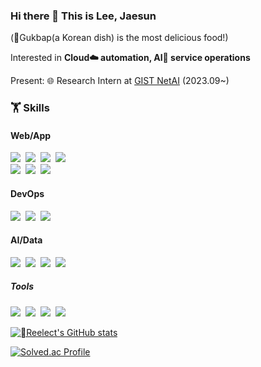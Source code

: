 ### Hi there 👋 This is Lee, Jaesun
(🍲Gukbap(a Korean dish) is the most delicious food!)

Interested in **Cloud☁️ automation, AI🦾 service operations**

Present: 🌐 Research Intern at [GIST NetAI](https://netai.smartx.kr/) (2023.09~)
<div>
  <h3>🏋️ Skills</h3>
  <p>
  <h4>Web/App</h4>
    <img src="https://img.shields.io/badge/FastAPI-009688?style=flat&logo=FastAPI&logoColor=white"/></a>&nbsp
    <img src="https://img.shields.io/badge/Socket.io-010101?style=flat&logo=socketdotio&logoColor=white"/></a>&nbsp
    <img src="https://img.shields.io/badge/Django-092E20?style=flat&logo=django&logoColor=white"/></a>&nbsp
    <img src="https://img.shields.io/badge/Express-000000?style=flat&logo=express&logoColor=white"/></a>&nbsp
  <br />
    <img src="https://img.shields.io/badge/React-0088CC?style=flat&logo=React&logoColor=white"/></a>&nbsp
    <img src="https://img.shields.io/badge/MariaDB-003545?style=flat&logo=MariaDB&logoColor=white"/></a>&nbsp
    <img src="https://img.shields.io/badge/Elasticsearch-005571?style=flat&logo=elasticsearch&logoColor=white"/></a>&nbsp
  <br />

  <h4>DevOps</h4>
    <img src="https://img.shields.io/badge/AWS-FF9900?style=flat&logo=AmazonAWS&logoColor=white"/></a>&nbsp
    <img src="https://img.shields.io/badge/Docker-2496ED?style=flat&logo=Docker&logoColor=white"/></a>&nbsp
    <img src="https://img.shields.io/badge/Kubernetes-326CE5?style=flat&logo=Kubernetes&logoColor=white"/></a>&nbsp
  <br />
  
  <h4>AI/Data</h4>
    <img src="https://img.shields.io/badge/Keras-D00000?style=flat&logo=keras&logoColor=white"/></a>&nbsp
    <img src="https://img.shields.io/badge/Pytorch-EE4C2C?style=flat&logo=pytorch&logoColor=white"/></a>&nbsp
    <img src="https://img.shields.io/badge/Pandas-150458?style=flat&logo=pandas&logoColor=white"/></a>&nbsp
    <img src="https://img.shields.io/badge/Scikit_learn-F7931E?style=flat&logo=scikitlearn&logoColor=white"/></a>&nbsp
  <h5>Tools</h5>
    <img src="https://img.shields.io/badge/Notion-000000?style=flat&logo=notion&logoColor=white"/></a>&nbsp
    <img src="https://img.shields.io/badge/Slack-4A154B?style=flat&logo=slack&logoColor=white"/></a>&nbsp
    <img src="https://img.shields.io/badge/Figma-5B0BB5?style=flat&logo=Figma&logoColor=white"/></a>&nbsp
    <img src="https://img.shields.io/badge/Git-F05032?style=flat&logo=Git&logoColor=white"/></a>&nbsp 
  </p>
</div>

[![Reelect's GitHub stats](https://github-readme-stats.vercel.app/api?username=Reelect)](https://github.com/anuraghazra/github-readme-stats)

[![Solved.ac Profile](http://mazassumnida.wtf/api/v2/generate_badge?boj=rejaealsun)](https://solved.ac/rejaealsun/)
